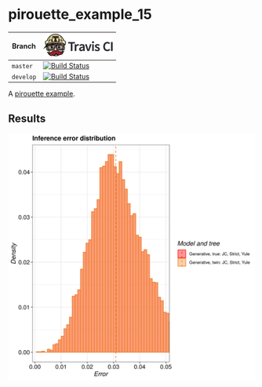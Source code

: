 # pirouette_example_15

Branch   |[![Travis CI logo](pics/TravisCI.png)](https://travis-ci.org)
---------|---------------------------------------
`master` |[![Build Status](https://travis-ci.org/richelbilderbeek/pirouette_example_15.svg?branch=master)](https://travis-ci.org/richelbilderbeek/pirouette_example_15)
`develop`|[![Build Status](https://travis-ci.org/richelbilderbeek/pirouette_example_15.svg?branch=develop)](https://travis-ci.org/richelbilderbeek/pirouette_example_15)

A [pirouette example](https://github.com/richelbilderbeek/pirouette_examples).

## Results

![](example_15_314/errors.png)
